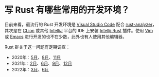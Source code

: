 # 写 Rust 有哪些常用的开发环境？

目前来看，最流行的 Rust 开发环境是 [Visual Studio Code][vscode] 配合 [rust-analyzer][rust-analyzer]，其次是在 [CLion][clion] 或其他 [IntelliJ][intellij] 平台的 IDE 上安装 [Intellij Rust][intellij-rust] 插件。使用 [Vim][vim] 或 [Emacs][emacs] 进行开发的也不在少数，此外也有人使用其他编辑器。

Rust 群关于这一问题有定期调查：
* 2020年：[5月][2020-05]、[8月][2020-08]、[11月][2020-11]
* 2021年：[2月][2021-02]、[6月][2021-06]、[9月][2021-09]、[12月][2021-12]
* 2022年：[3月][2022-03]、[6月][2022-06]


[vscode]: https://code.visualstudio.com/
[rust-analyzer]: https://rust-analyzer.github.io/
[clion]: https://www.jetbrains.com/clion/
[intellij]: https://www.jetbrains.com/products.html#type=ide
[intellij-rust]: https://intellij-rust.github.io/
[vim]: https://www.vim.org/
[emacs]: https://www.gnu.org/software/emacs/

[2020-05]: https://t.me/c/1264662201/96391
[2020-08]: https://t.me/c/1264662201/116314
[2020-11]: https://t.me/c/1264662201/130996
[2021-02]: https://t.me/c/1264662201/147028
[2021-06]: https://t.me/c/1264662201/172603
[2021-09]: https://t.me/c/1264662201/187446
[2021-12]: https://t.me/c/1264662201/208793
[2022-03]: https://t.me/c/1264662201/229789
[2022-06]: https://t.me/c/1264662201/254624
